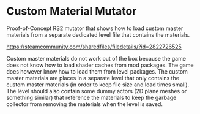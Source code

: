 # Custom Material Mutator

Proof-of-Concept RS2 mutator that shows how to load custom master materials from a separate dedicated level file that contains the materials.

https://steamcommunity.com/sharedfiles/filedetails/?id=2822726525

Custom master materials do not work out of the box because the game does not know how to load shader caches from mod packages. The game does however know how to load them from level packages. The custom master materials are places in a separate level that only contains the custom master materials (in order to keep file size and load times small). The level should also contain some dummy actors (2D plane meshes or something similar) that reference the materials to keep the garbage collector from removing the materials when the level is saved.
